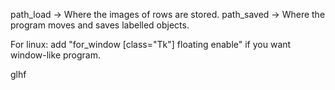 path_load -> Where the images of rows are stored.
path_saved -> Where the program moves and saves labelled objects.

For linux:
  add "for_window [class="Tk"] floating enable" if you want window-like program.
  
glhf
